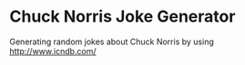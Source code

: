 # Chuck Norris Joke Generator
Generating random jokes about Chuck Norris by using http://www.icndb.com/
